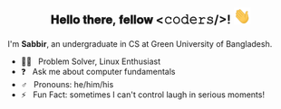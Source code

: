## <p align="center"> 𝐇𝐞𝐥𝐥𝐨 𝐭𝐡𝐞𝐫𝐞, 𝐟𝐞𝐥𝐥𝐨𝐰 <𝚌𝚘𝚍𝚎𝚛𝚜/>! <img src="https://raw.githubusercontent.com/shmVirus/shmVirus/main/assets/hello.gif" width="30px"></p>

I'm **Sabbir**, an undergraduate in CS at Green University of Bangladesh.
- :man_technologist: &nbsp; Problem Solver, Linux Enthusiast
- :question: &nbsp; Ask me about computer fundamentals
- :male_sign: &nbsp; Pronouns: he/him/his
- :zap: &nbsp; Fun Fact: sometimes I can't control laugh in serious moments!
